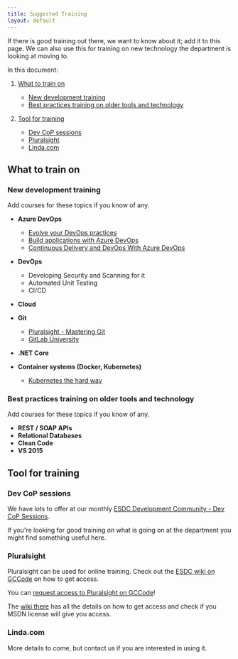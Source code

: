 ```yaml
---
title: Suggested Training
layout: default
---
```


If there is good training out there, we want to know about it; add it to this page. We can also use this for training on new technology the department is looking at moving to.

In this document:

1. [What to train on](#what-to-train-on)
   * [New development training](#new-development-training)
   * [Best practices training on older tools and technology](#best-practices-training-on-older-tools-and-technology)

1. [Tool for training](#tool-for-training)
   * [Dev CoP sessions](#dev-cop-sessions)
   * [Pluralsight](#pluralsight)
   * [Linda.com](#lindacom)

## What to train on

### New development training

Add courses for these topics if you know of any.

* **Azure DevOps**
  * [Evolve your DevOps practices](https://docs.microsoft.com/en-us/learn/paths/evolve-your-devops-practices)
  * [Build applications with Azure DevOps](https://docs.microsoft.com/en-us/learn/paths/build-applications-with-azure-devops/)
  * [Continuous Delivery and DevOps With Azure DevOps](https://www.pluralsight.com/courses/continuous-delivery-azure-devops-big-picture)

* **DevOps**
  * Developing Security and Scanning for it
  * Automated Unit Testing
  * CI/CD

* **Cloud**

* **Git**
  * [Pluralsight - Mastering Git](https://app.pluralsight.com/library/courses/mastering-git/)
  * [GitLab University](https://docs.gitlab.com/ee/university/)

* **.NET Core**

* **Container systems (Docker, Kubernetes)**
  * [Kubernetes the hard way](https://github.com/kelseyhightower/kubernetes-the-hard-way)

### Best practices training on older tools and technology

Add courses for these topics if you know of any.

* **REST / SOAP APIs**
* **Relational Databases**
* **Clean Code**
* **VS 2015**

## Tool for training

### Dev CoP sessions

We have lots to offer at our monthly [ESDC Development Community - Dev CoP Sessions](/strategy/dates.md).

If you're looking for good training on what is going on at the department you might find something useful here.

### Pluralsight

Pluralsight can be used for online training. Check out the [ESDC wiki on GCCode](https://gccode.ssc-spc.gc.ca/iitb-dgiit/sds/PluralsightLicenses/wikis/making-a-request) on how to get access.

You can [request access to Pluralsight on GCCode](https://gccode.ssc-spc.gc.ca/iitb-dgiit/sds/PluralsightLicenses)!

The [wiki there](https://gccode.ssc-spc.gc.ca/iitb-dgiit/sds/PluralsightLicenses/wikis/home) has all the details on how to get access and check if you MSDN license will give you access.

### Linda.com

More details to come, but contact us if you are interested in using it.
